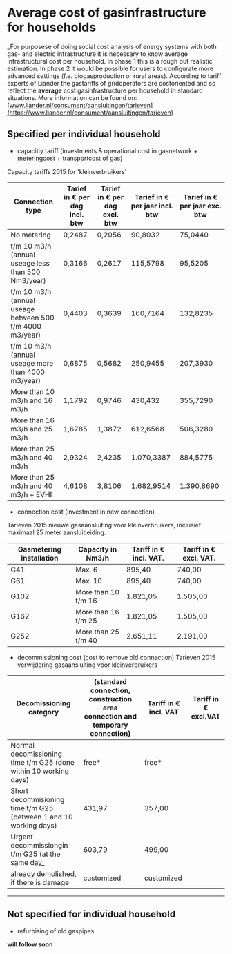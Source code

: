 # Average cost of gasinfrastructure for households

_For purposese of doing social cost analysis of energy systems with both gas- and electric infrastructure it is necessary to know
average infrastructural cost per household. In phase 1 this is a rough but realistic estimation. In phase 2 it would be possible for users
to configurate more advanced settings (f.e. biogasproduction or rural areas). According to tariff experts of Liander the gastariffs of 
gridoperators are costoriented and so reflect the __average__ cost gasinfrastructure per household in standard situations. More information
can be found on: [www.liander.nl/consument/aansluitingen/tarieven](https://www.liander.nl/consument/aansluitingen/tarieven)

## Specified per individual household
* capacitiy tariff (investments & operational cost in gasnetwork + meteringcost + transportcost of gas)


Capacity tariffs 2015 for 'kleinverbruikers'

Connection type	| Tarief in € per dag incl. btw	| Tarief in € per dag excl. btw | Tarief in € per jaar incl. btw	| Tarief in € per jaar exc. btw |
--------------- | ----------------------------- | ----------------------------- | ------------------------------ | ----------------------------- |
No metering	| 0,2487| 0,2056 | 90,8032 | 75,0440 |
t/m 10 m3/h (annual useage less than 500 Nm3/year) | 0,3166 | 0,2617 | 115,5798 | 95,5205 |
t/m 10 m3/h (annual useage between 500 t/m 4000 m3/year) | 0,4403 | 0,3639	| 160,7164 | 132,8235 |
t/m 10 m3/h (annual useage more than 4000 m3/year) | 0,6875 | 0,5682 | 250,9455 | 207,3930 |
More than 10 m3/h and 16 m3/h | 1,1792 | 0,9746 | 430,432  | 355,7290 |
More than 16 m3/h and 25 m3/h	| 1,6785 | 1,3872 | 612,6568 | 506,3280 |
More than 25 m3/h and 40 m3/h	| 2,9324 | 2,4235 | 1.070,3387 | 884,5775 |
More than 25 m3/h and 40 m3/h + EVHI| 4,6108 | 3,8106 | 1.682,9514 | 1.390,8690 |

 - connection cost (investment in new connection)

Tarieven 2015 nieuwe gasaansluiting voor kleinverbruikers, inclusief maximaal 25 meter aansluitleiding.

Gasmetering installation | Capacity in Nm3/h | Tariff in € incl. VAT. |	Tariff in € excl. VAT.  |
------------------------ | ----------------- | ---------------------- | ----------------------- |
G41 | Max.  6 | 895,40 | 740,00 |
G61 | Max.  10 | 895,40 | 740,00 |
G102 | More than 10 t/m 16 | 1.821,05 | 1.505,00 |
G162 | More than 16 t/m 25 | 1.821,05 | 1.505,00 |
G252 | More than 25 t/m 40 | 2.651,11 | 2.191,00 |

 - decommissioning cost (cost to remove old connection)
Tarieven 2015 verwijdering gasaansluiting voor kleinverbruikers	

Decomissioning category | (standard connection, construction area connection and temporary connection) | Tariff in € incl. VAT | Tariff in € excl.VAT |
----------------------- | ---------------------------------------------------------------------------- | --------------------- | -------------------- |
Normal decomissioning time t/m G25 (done within 10 working days) | free*	| free* |
Short decommisioning time t/m G25 (between 1 and 10 working days) | 431,97 | 357,00 |
Urgent decommissiongin t/m G25 (at the same day_ | 603,79 | 499,00 |
already demolished, if there is damage | customized | customized |

----------------------------------------------------------------------------------------------------------------------
## Not specified for individual household

 - refurbising of old gaspipes
 
__will follow soon__
